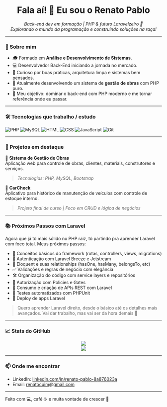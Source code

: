 <h1 align="center">Fala aí! 👋 Eu sou o Renato Pablo</h1>

<p align="center">
  <i>Back-end dev em formação | PHP & futuro Laravelzeiro 💜</i><br>
  <i>Explorando o mundo da programação e construindo soluções na raça!</i>
</p>

---

### 🚀 Sobre mim

- 🎓 Formado em **Análise e Desenvolvimento de Sistemas**.
- 💻 Desenvolvedor Back-End iniciando a jornada no mercado.
- 🧠 Curioso por boas práticas, arquitetura limpa e sistemas bem pensados.
- 🔨 Atualmente desenvolvendo um sistema de **gestão de obras** com PHP puro.
- 🎯 Meu objetivo: dominar o back-end com PHP moderno e me tornar referência onde eu passar.

---

### 🛠️ Tecnologias que trabalho / estudo

![PHP](https://img.shields.io/badge/-PHP-777BB4?style=flat&logo=php&logoColor=white)
![MySQL](https://img.shields.io/badge/-MySQL-005C84?style=flat&logo=mysql&logoColor=white)
![HTML](https://img.shields.io/badge/-HTML5-E34F26?style=flat&logo=html5&logoColor=white)
![CSS](https://img.shields.io/badge/-CSS3-1572B6?style=flat&logo=css3&logoColor=white)
![JavaScript](https://img.shields.io/badge/-JavaScript-F7DF1E?style=flat&logo=javascript&logoColor=black)
![Git](https://img.shields.io/badge/-Git-F05032?style=flat&logo=git&logoColor=white)

---

### 📌 Projetos em destaque

🚧 **Sistema de Gestão de Obras**  
Aplicação web para controle de obras, clientes, materiais, construtores e serviços.  
> _Tecnologias: PHP, MySQL, Bootstrap_

🔧 **CarCheck**  
Aplicativo para histórico de manutenção de veículos com controle de estoque interno.  
> _Projeto final de curso | Foco em CRUD e lógica de negócios_

---

### 📚 Próximos Passos com Laravel

Agora que já tô mais sólido no PHP raiz, tô partindo pra aprender Laravel com foco total. Meus próximos passos:

- 📌 Conceitos básicos do framework (rotas, controllers, views, migrations)
- 🔐 Autenticação com Laravel Breeze e Jetstream
- 💾 Eloquent e suas relationships (hasOne, hasMany, belongsTo, etc)
- ✅ Validações e regras de negócio com elegância
- 🛠️ Organização do código com service layers e repositórios
- 🔐 Autorização com Policies e Gates
- 📱 Consumo e criação de APIs REST com Laravel
- 🧪 Testes automatizados com PHPUnit
- 🚀 Deploy de apps Laravel

> Quero aprender Laravel direito, desde o básico até os detalhes mais avançados. Vai dar trabalho, mas vai ser da hora demais 🤘

---

### 📈 Stats do GitHub

<p align="center">
  <img src="https://github-readme-stats.vercel.app/api?username=RenatoPablo&show_icons=true&theme=tokyonight" />
  <br>
  <img src="https://github-readme-streak-stats.herokuapp.com/?user=RenatoPablo&theme=tokyonight" />
</p>

---

### 📫 Onde me encontrar

- LinkedIn: [linkedin.com/in/renato-pablo-8a876023a](www.linkedin.com/in/renato-pablo-8a876023a)
- Email: [renatocuim@gmail.com](mailto:renatocuim@gmail.com)

---

Feito com 💻, café ☕ e muita vontade de crescer 🚀
